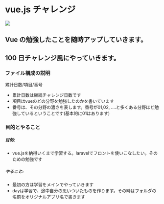 # vue.js チャレンジ

![](https://jp.vuejs.org/images/logo.png)

## Vue の勉強したことを随時アップしていきます。

## 100 日チャレンジ風にやっていきます。

### ファイル構成の説明
累計日数/項目/番号

- 累計日数は継続チャレンジ日数です
- 項目はvueのどの分野を勉強したのかを書いています
- 番号は、その分野の濃さを表します。番号が01,02, ....と多くある分野ほど勉強しているということです(基本的に01はあります)


### 目的とやること
##### 目的: 
- vue.jsを納得いくまで学習する。laravelでフロントを使いこなしたい。そのための勉強です

##### やること: 
- 最初の方は学習をメインでやっていきます
- dayは学習で、途中自分の思いついたものを作ります。その時はフォルダの名前をオリジナルアプリ名で書きます
